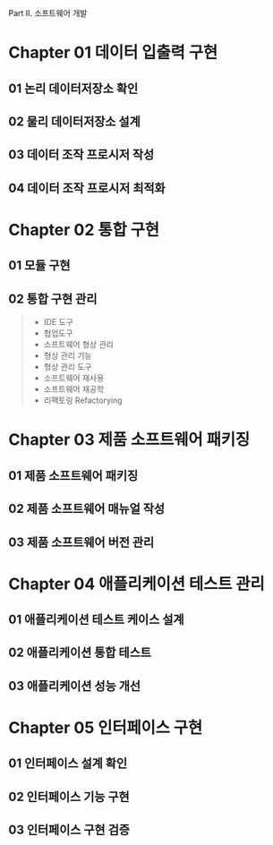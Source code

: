  Part Ⅱ. 소프트웨어 개발
# Chapter 01 데이터 입출력 구현
## 01 논리 데이터저장소 확인
## 02 물리 데이터저장소 설계
## 03 데이터 조작 프로시저 작성
## 04 데이터 조작 프로시저 최적화

# Chapter 02 통합 구현
## 01 모듈 구현
## 02 통합 구현 관리
> - IDE 도구
> - 협업도구
> - 소프트웨어 형상 관리
> - 형상 관리 기능
> - 형상 관리 도구
> - 소프트웨어 재사용
> - 소프트웨어 재공학
> - 리팩토링 Refactorying

# Chapter 03 제품 소프트웨어 패키징
## 01 제품 소프트웨어 패키징
## 02 제품 소프트웨어 매뉴얼 작성
## 03 제품 소프트웨어 버전 관리


# Chapter 04 애플리케이션 테스트 관리
## 01 애플리케이션 테스트 케이스 설계
## 02 애플리케이션 통합 테스트
## 03 애플리케이션 성능 개선

# Chapter 05 인터페이스 구현
## 01 인터페이스 설계 확인
## 02 인터페이스 기능 구현
## 03 인터페이스 구현 검증
